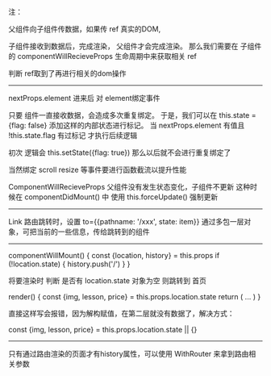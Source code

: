 注：

父组件向子组件传数据，如果传 ref 真实的DOM,

子组件接收到数据后，完成渲染， 父组件才会完成渲染。
那么我们需要在 子组件的 componentWillRecieveProps 生命周期中来获取相关 ref 

判断 ref取到了再进行相关的dom操作

---

nextProps.element 进来后 对 element绑定事件

只要 组件一直接收数据，会造成多次重复绑定。
于是，我们可以在 this.state = {flag: false}
添加这样的内部状态进行标记。 当 nextProps.element 有值且 !this.state.flag 有过标记 才执行后续逻辑

初次 逻辑会 this.setState({flag: true}) 那么以后就不会进行重复绑定了

当然绑定 scroll resize 等事件要进行函数截流以提升性能

ComponentWillRecieveProps 父组件没有发生状态变化，子组件不更新
这种时候在 componentDidMount() 中 使用 this.forceUpdate() 强制更新

---

Link 路由跳转时，设置 to={{pathname: '/xxx', state: item}}
通过多包一层对象，可把当前的一些信息，传给跳转到的组件

---

componentWillMount() {
  const {location, history} = this.props
  if (!location.state) {
    history.push('/')
  }
}

将要渲染时 判断 是否有 location.state 对象为空 则跳转到 首页

render() {
    const {img, lesson, price} = this.props.location.state
    return ( ... )
}

直接这样写会报错，因为解构赋值，在第二层就没有数据了，解决方式：

const {img, lesson, price} = this.props.location.state || {}

----

只有通过路由渲染的页面才有history属性，可以使用 WithRouter 来拿到路由相关参数
